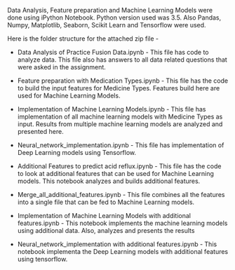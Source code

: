 

Data Analysis, Feature preparation and Machine Learning Models were done using iPython Notebook. Python version used was 3.5. Also Pandas, Numpy, Matplotlib, Seaborn, Scikit Learn and Tensorflow were used. 

Here is the folder structure for the attached zip file -

* Data Analysis of Practice Fusion Data.ipynb - This file has code to analyze data. This file also has answers to all data related questions that were asked in the assignment.

* Feature preparation with Medication Types.ipynb - This file has the code to build the input features for Medicine Types. Features build here are used for Machine Learning Models.

* Implementation of Machine Learning Models.ipynb - This file has implementation of all machine learning models with Medicine Types as input. Results from multiple machine learning models are analyzed and presented here.

* Neural_network_implementation.ipynb - This file has implementation of Deep Learning models using Tensorflow.

* Additional Features to predict acid reflux.ipynb - This file has the code to look at additional features that can be used for Machine Learning models. This notebook analyzes and builds additional features.

* Merge_all_additional_features.ipynb - This file combines all the features into a single file that can be fed to Machine Learning models.

* Implementation of Machine Learning Models with additional features.ipynb - This notebook implements the machine learning models using additional data. Also, analyzes and presents the results

* Neural_network_implementation with additional features.ipynb - This notebook implementa the Deep Learning models with additional features using tensorflow.

